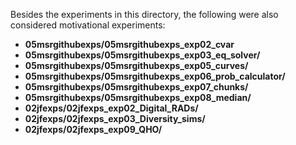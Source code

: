 Besides the experiments in this directory, the following were also considered motivational experiments:

- **05msrgithubexps/05msrgithubexps_exp02_cvar**
- **05msrgithubexps/05msrgithubexps_exp03_eq_solver/**
- **05msrgithubexps/05msrgithubexps_exp05_curves/**
- **05msrgithubexps/05msrgithubexps_exp06_prob_calculator/**
- **05msrgithubexps/05msrgithubexps_exp07_chunks/**
- **05msrgithubexps/05msrgithubexps_exp08_median/**
- **02jfexps/02jfexps_exp02_Digital_RADs/**
- **02jfexps/02jfexps_exp03_Diversity_sims/**
- **02jfexps/02jfexps_exp09_QHO/**
